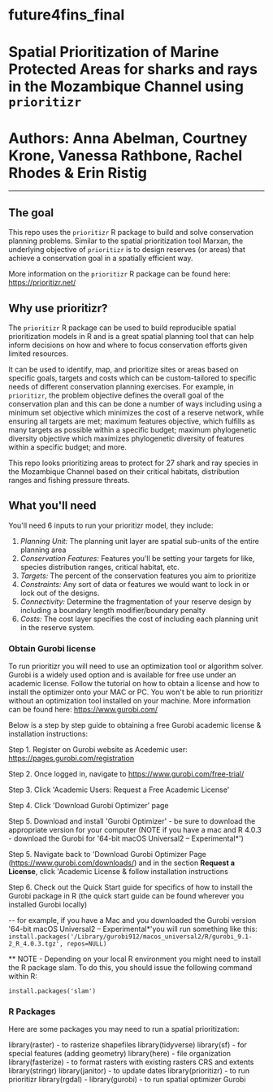 # future4fins_final

# Spatial Prioritization of Marine Protected Areas for sharks and rays in the Mozambique Channel using `prioritizr`
# Authors: Anna Abelman,  Courtney Krone, Vanessa Rathbone, Rachel Rhodes & Erin Ristig

------------------
## The goal
This repo uses the `prioritizr` R package to build and solve conservation planning problems. Similar to the spatial prioritization tool Marxan, the underlying objective of `prioritizr` is to design reserves (or areas) that achieve a conservation goal in a spatially efficient way. 

More information on the `prioritizr` R package can be found here: https://prioritizr.net/


## Why use prioritizr?
The `prioritizr` R package can be used to build reproducible spatial prioritization models in R and is a great spatial planning tool that can help inform decisions on how and where to focus conservation efforts given limited resources. 

It can be used to identify, map, and prioritize sites or areas based on specific goals, targets and costs which can be custom-tailored to specific needs of different conservation planning exercises. For example, in `prioritizr`, the problem objective defines the overall goal of the conservation plan and this can be done a number of ways including using a minimum set objective which minimizes the cost of a reserve network, while ensuring all targets are met; maximum features objective, which fulfills as many targets as possible within a specific budget; maximum phylogenetic diversity objective which maximizes phylogenetic diversity of features within a specific budget; and more.

This repo looks prioritizing areas to protect for 27 shark and ray species in the Mozambique Channel based on their critical habitats, distribution ranges and fishing pressure threats.

## What you'll need
You'll need 6 inputs to run your prioritizr model, they include: 

1) *Planning Unit:* The planning unit layer are spatial sub-units of the entire planning area
2) *Conservation Features:* Features you'll be setting your targets for like, species distribution ranges, critical habitat, etc.
3) *Targets:* The percent of the conservation features you aim to prioritize
4) *Constraints:* Any sort of data or features we would want to lock in or lock out of the designs. 
5) *Connectivity:* Determine the fragmentation of your reserve design by including a boundary length modifier/boundary penalty 
6) *Costs:* The cost layer specifies the cost of including each planning unit in the reserve system.

### Obtain Gurobi license 
To run prioritizr you will need to use an optimization tool or algorithm solver. Gurobi is a widely used option and is available for free use under an academic license. Follow the tutorial on how to obtain a license and how to install the optimizer onto your MAC or PC. You won't be able to run prioritizr without an optimization tool installed on your machine. More information can be found here: https://www.gurobi.com/

Below is a step by step guide to obtaining a free Gurobi academic license & installation instructions:

Step 1. Register on Gurobi website as Acedemic user: https://pages.gurobi.com/registration

Step 2. Once logged in, navigate to https://www.gurobi.com/free-trial/

Step 3. Click 'Academic Users: Request a Free Academic License'

Step 4. Click 'Download Gurobi Optimizer' page

Step 5. Download and install 'Gurobi Optimizer' - be sure to download the appropriate version for your computer (NOTE if you have a mac and R 4.0.3 - download the Gurobi for '64-bit macOS Universal2 – Experimental*')

Step 5. Navigate back to 'Download Gurobi Optimizer Page (https://www.gurobi.com/downloads/) and in the section **Request a License**, click 'Academic License & follow installation instructions

Step 6. Check out the Quick Start guide for specifics of how to install the Gurobi package in R (the quick start guide can be found wherever you installed Gurobi locally)

-- for example, if you have a Mac and you downloaded the Gurobi version '64-bit macOS Universal2 – Experimental*'you will run something like this:
`install.packages('/Library/gurobi912/macos_universal2/R/gurobi_9.1-2_R_4.0.3.tgz', repos=NULL)`

** NOTE - Depending on your local R environment you might need to install the R package slam. To do this, you should issue the following command within R:

`install.packages('slam')`


### R Packages
Here are some packages you may need to run a spatial prioritization:

library(raster) - to rasterize shapefiles
library(tidyverse)
library(sf) - for special features (adding geometry)
library(here) - file organization 
library(fasterize) - to format rasters with existing rasters CRS and extents
library(stringr)
library(janitor) - to update dates
library(prioritizr) - to run prioritizr
library(rgdal) - 
library(gurobi) - to run spatial optimizer Gurobi